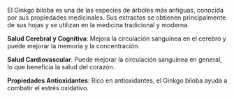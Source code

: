 El Ginkgo biloba es una de las especies de árboles más antiguas, conocida por sus propiedades medicinales. Sus extractos se obtienen principalmente de sus hojas y se utilizan en la medicina tradicional y moderna.

**Salud Cerebral y Cognitiva**: Mejora la circulación sanguínea en el cerebro y puede mejorar la memoria y la concentración. 
 
**Salud Cardiovascular**: Puede mejorar la circulación sanguínea en general, lo que beneficia la salud del corazón.

**Propiedades Antioxidantes**: Rico en antioxidantes, el Ginkgo biloba ayuda a combatir el estrés oxidativo. 
